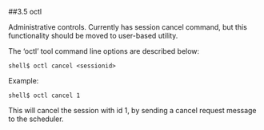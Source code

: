 ##3.5 octl

Administrative controls.  Currently has session cancel command, but this functionality should be moved to user-based utility.

The ‘octl’ tool command line options are described below:
```
shell$ octl cancel <sessionid>
```

Example:
```
shell$ octl cancel 1
```

This will cancel the session with id 1, by sending a cancel request message to the scheduler.
